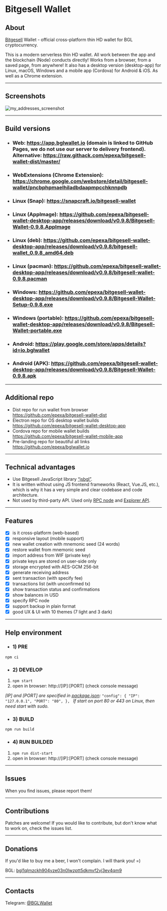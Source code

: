 # Bitgesell Wallet

## About
[Bitgesell](https://bitgesell.ca) Wallet - official сross-platform thin HD wallet for BGL cryptocurrency.

This is a modern serverless thin HD wallet.
All work between the app and the blockchain (Node) conducts directly!
Works from a browser, from a saved page, from anywhere!
It also has a desktop version (desktop-app) for Linux, macOS, Windows and a mobile app (Cordova) for Android & iOS. As well as a Chrome extension.

------------

## Screenshots

![my_addresses_screenshot](https://user-images.githubusercontent.com/2198826/102730329-54ea3c80-436f-11eb-8fb8-38790f244daa.png)

------------

## Build versions

- ### Web: https://app.bglwallet.io (domain is linked to GitHub Pages, we do not use our server to delivery frontend). Alternative: https://raw.githack.com/epexa/bitgesell-wallet-dist/master/
- ### WebExtensions (Chrome Extension): https://chrome.google.com/webstore/detail/bitgesell-wallet/pncbphpmaelhiladbdaapmpcchknnpdb
- ### Linux (Snap): https://snapcraft.io/bitgesell-wallet
- ### Linux (AppImage): https://github.com/epexa/bitgesell-wallet-desktop-app/releases/download/v0.9.8/Bitgesell-Wallet-0.9.8.AppImage
- ### Linux (deb): https://github.com/epexa/bitgesell-wallet-desktop-app/releases/download/v0.9.8/bitgesell-wallet_0.9.8_amd64.deb
- ### Linux (pacman): https://github.com/epexa/bitgesell-wallet-desktop-app/releases/download/v0.9.8/bitgesell-wallet-0.9.8.pacman
- ### Windows: https://github.com/epexa/bitgesell-wallet-desktop-app/releases/download/v0.9.8/Bitgesell-Wallet-Setup-0.9.8.exe
- ### Windows (portable): https://github.com/epexa/bitgesell-wallet-desktop-app/releases/download/v0.9.8/Bitgesell-Wallet-portable.exe
- ### Android: https://play.google.com/store/apps/details?id=io.bglwallet
- ### Android (APK): https://github.com/epexa/bitgesell-wallet-desktop-app/releases/download/v0.9.8/Bitgesell-Wallet-0.9.8.apk

------------

## Additional repo
- Dist repo for run wallet from browser https://github.com/epexa/bitgesell-wallet-dist
- Electron repo for OS desktop wallet builds https://github.com/epexa/bitgesell-wallet-desktop-app
- Cordova repo for mobile wallet builds https://github.com/epexa/bitgesell-wallet-mobile-app
- Pre-landing repo for beautiful all links https://github.com/epexa/bglwallet.io

------------

## Technical advantages
- Use Bitgesell JavaScript library [“jsbgl”](https://github.com/bitaps-com/jsbgl).
- It is written without using JS frontend frameworks (React, Vue.JS, etc.), which is why it has a very simple and clear codebase and code architecture.
- Not used by third-party API. Used only [RPC node](https://rpc.bglwallet.io) and [Explorer API](https://bgl.bitaps.com).

------------

## Features
- [x] is it cross-platform (web-based)
- [x] responsive layout (mobile support)
- [x] new wallet creation with mnemonic seed (24 words)
- [x] restore wallet from mnemonic seed
- [x] import address from WIF (private key)
- [x] private keys are stored on user-side only
- [x] storage encrypted with AES-GCM 256-bit
- [x] generate receiving address
- [x] sent transaction (with specify fee)
- [x] transactions list (with unconfirmed tx)
- [x] show transaction status and confirmations
- [x] show balances in USD
- [x] specify RPC node
- [x] support backup in plain format
- [x] good UX & UI with 10 themes (7 light and 3 dark)

------------

## Help environment

- ### 1) PRE
`npm ci`

- ### 2) DEVELOP
1. `npm start`
2. open in browser: http://[IP]:[PORT] (check console message)

*[IP] and [PORT] are specified in [package.json](package.json#L12):*
`"config": {
    "IP": "127.0.0.1",
    "PORT": "80",
  },
`
*If start on port 80 or 443 on Linux, then need start with sudo.*

- ### 3) BUILD
`npm run build`

- ### 4) RUN BUILDED
1. `npm run dist-start`
2. open in browser: http://[IP]:[PORT] (check console message)

------------

## Issues

When you find issues, please report them!

------------

## Contributions

Patches are welcome! If you would like to contribute, but don't know what to work on, check the issues list.

------------

## Donations

If you'd like to buy me a beer, I won't complain. I will thank you! =)

BGL: [bgl1qlmzckh904vze03n0lwzptt5dkmvf2vj3ev4qm9](bgl:bgl1qlmzckh904vze03n0lwzptt5dkmvf2vj3ev4qm9)

------------

## Contacts

Telegram: [@BGLWallet](https://t.me/BGLWallet)
